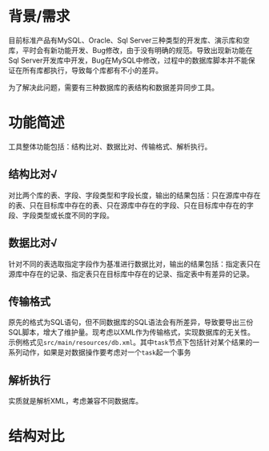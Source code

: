 # 背景/需求

目前标准产品有MySQL、Oracle、Sql Server三种类型的开发库、演示库和空库，平时会有新功能开发、Bug修改，由于没有明确的规范。导致出现新功能在Sql Server开发库中开发，Bug在MySQL中修改，过程中的数据库脚本并不能保证在所有库都执行，导致每个库都有不小的差异。

为了解决此问题，需要有三种数据库的表结构和数据差异同步工具。

# 功能简述

工具整体功能包括：结构比对、数据比对、传输格式、解析执行。

## 结构比对√

对比两个库的表、字段、字段类型和字段长度，输出的结果包括：只在源库中存在的表、只在目标库中存在的表、只在源库中存在的字段、只在目标库中存在的字段、字段类型或长度不同的字段。

## 数据比对√

针对不同的表选取指定字段作为基准进行数据比对，输出的结果包括：指定表只在源库中存在的记录、指定表只在目标库中存在的记录、指定表中有差异的记录。

## 传输格式

原先的格式为SQL语句，但不同数据库的SQL语法会有所差异，导致要导出三份SQL脚本，增大了维护量。现考虑以XML作为传输格式，实现数据库的无关性。示例格式见`src/main/resources/db.xml`。其中`task`节点下包括针对某个结果的一系列动作，如果是对数据操作要考虑对一个`task`起一个事务

## 解析执行

实质就是解析XML，考虑兼容不同数据库。

# 结构对比


